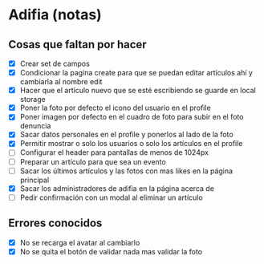 # Adifia (notas)

## Cosas que faltan por hacer

- [x] Crear set de campos
- [x] Condicionar la pagina create para que se puedan editar artículos ahí y cambiarla al nombre edit
- [x] Hacer que el artículo nuevo que se esté escribiendo se guarde en local storage
- [x] Poner la foto por defecto el icono del usuario en el profile
- [x] Poner imagen por defecto en el cuadro de foto para subir en el foto denuncia
- [x] Sacar datos personales en el profile y ponerlos al lado de la foto
- [x] Permitir mostrar o solo los usuarios o solo los artículos en el profile
- [ ] Configurar el header para pantallas de menos de 1024px
- [ ] Preparar un artículo para que sea un evento
- [ ] Sacar los últimos artículos y las fotos con mas likes en la página principal
- [x] Sacar los administradores de adifia en la página acerca de
- [ ] Pedir confirmación con un modal al eliminar un artículo

## Errores conocidos

- [x] No se recarga el avatar al cambiarlo
- [x] No se quita el botón de validar nada mas validar la foto